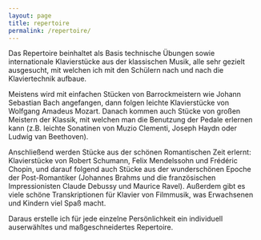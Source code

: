 ```yaml
---
layout: page
title: repertoire
permalink: /repertoire/
---
```

Das Repertoire beinhaltet als Basis technische Übungen sowie internationale Klavierstücke aus der klassischen Musik, alle sehr gezielt ausgesucht, mit welchen ich mit den Schülern nach und nach die Klaviertechnik aufbaue.

Meistens wird mit einfachen Stücken von Barrockmeistern wie Johann Sebastian Bach angefangen, dann folgen leichte Klavierstücke von Wolfgang Amadeus Mozart. Danach kommen auch Stücke von großen Meistern der Klassik, mit welchen man die Benutzung der Pedale erlernen kann (z.B. leichte Sonatinen von Muzio Clementi, Joseph Haydn oder Ludwig van Beethoven).

Anschließend werden Stücke aus der schönen Romantischen Zeit erlernt: Klavierstücke von Robert Schumann, Felix Mendelssohn und Frédéric Chopin, und darauf folgend auch Stücke aus der wunderschönen Epoche der Post-Romantiker (Johannes Brahms und die französischen Impressionisten Claude Debussy und Maurice Ravel). Außerdem gibt es viele schöne Transkriptionen für Klavier von Filmmusik, was Erwachsenen und Kindern viel Spaß macht.

Daraus erstelle ich für jede einzelne Persönlichkeit ein individuell auserwähltes und maßgeschneidertes Repertoire.